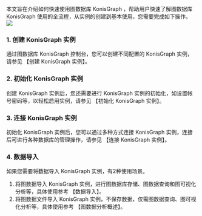 本文旨在介绍如何快速使用图数据库 KonisGraph ，帮助用户快速了解图数据库 KonisGraph 使用的全流程，从实例的创建到基本使用，您需要完成如下操作。
![](https://main.qcloudimg.com/raw/e9826fcb98e7644fef1f5f2cc4c0d295.png)

### 1. 创建 KonisGraph 实例
通过图数据库 KonisGraph 控制台，您可以创建不同配置的 KonisGraph  实例，请参见 【创建 KonisGraph 实例】。

### 2. 初始化 KonisGraph 实例
创建 KonisGraph 实例后，您还需要进行 KonisGraph 实例的初始化，如设置帐号密码等，以轻松启用实例，请参见 【初始化 KonisGraph 实例】。

### 3. 连接 KonisGraph 实例
初始化 KonisGraph 实例后，您可以通过多种方式连接 KonisGraph 实例，连接后可进行各种数据库的管理操作，请参见 【连接 KonisGraph 实例】。

### 4. 数据导入
如果您需要将数据导入 KonisGraph 实例，有2种使用场景。
1. 将图数据导入 KonisGraph 实例，进行图数据库存储、图数据查询和图可视化分析等，具体使用参考 【数据导入】。
2. 将图数据文件导入 KonisGraph 实例，不保存数据，仅需图数据查询、图可视化分析等，具体使用参考 【图数据分析概述】。
